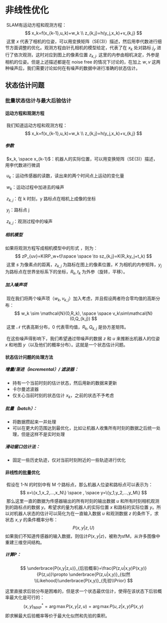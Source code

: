 # 非线性优化

​	SLAM有运动方程和观测方程：
$$
x_k=f(x_{k-1},u_k)+w_k \\
z_{k,j}=h(y_j,x_k)+v_{k,j}
$$
​	这里 $x$ 代表了相机的位姿，可以用变换矩阵（SE(3)）描述，然后用李代数进行细节方面调整的优化。观测方程由针孔相机的模型给定，代表了在 $x_k$ 处对路标 $j_y$ 进行了依次观测，这时对应到图上的像素位置 $z_{k,j}$. 这里的内参由相机决定，外参是相机的位姿。但是上述描述都是在 noise free 的情况下讨论的，在加上 $w, v$ 这两种噪声后，我们需要讨论如何在有噪声的数据中进行准确的状态估计。

## 状态估计问题

### 批量状态估计与最大后验估计

#### 运动方程和观测方程

​	我们知道运动方程和观测方程：
$$
x_k=f(x_{k-1},u_k)+w_k \\
z_{k,j}=h(y_j,x_k)+v_{k,j}
$$

##### 参数

​		$x_k, \space x_{k-1}$：机器人的实际位置，可以用变换矩阵（SE(3)）描述，用李代数进行微调

​		$u_k$：运动传感器的读数，读出来的两个时间点上运动的变化量

​		$w_k$：运动过程中加进去的噪声

​		$z_{k,j}$：在 k 时刻，y 路标点在相机上成像的坐标

​		$y_j$：路标点 j

​		$z_{k,j}$：观测过程中的噪声

##### 相机模型

如果将观测方程写成相机模型中的形式 ，则为：
$$
zP_{uv}=K(RP_w+t)\space \space \to sz_{k,j}=K(R_ky_j+t_k)
$$
​	这里 $s$ 为像素点的距离，$z_{k,j}$ 为路标在图上的像素位置，$K$ 为相机的内参矩阵，$y_j$ 为路标点在世界坐标系下的坐标，$R_k, t_k$ 为外参（旋转，平移）。

##### 加入噪声项

​	现在我们将两个噪声项（$w_k,v_{k,j}$）加入考虑，并且假设两者符合零均值的高斯分布：
$$
w_k \sim \mathcal{N}(0,R_k), \space \space v_k\sim\mathcal{N}(0,Q_{k,j})
$$
​	这里 $\mathcal{N}$ 代表高斯分布，0 代表零均值，$R_k,Q_{k,j}$ 是协方差矩阵。

​	在这些噪声得影响下，我们希望通过带噪声的数据 $z$ 和 $u$ 来推断出机器人的位姿 $x$ 和地图 $y$（以及他们的概率分布）。这就是一个状态估计问题。

#### 状态估计问题的处理方法

##### 增量/渐进（incremental）/ 滤波器：

* 持有一个当前时刻的估计状态，然后用新的数据来更新
* 卡尔曼滤波器
* 仅关心当前时刻的状态估计 $x_k$，之前的状态不予考虑

##### 批量（batch）：

* 将数据攒起来一并处理
* 可以在更大的范围达到最优化，比如让机器人收集所有时刻的数据之后统一处理，但是这样不是实时处理

##### 滑动窗口估计法：

* 固定一些历史轨迹，仅对当前时刻附近的一些轨迹进行优化

  

#### 非线性的批量优化

​	假设在 1-N 的时刻中有 M 个路标点，那么机器人位姿和路标点可以表示为：
$$
x=\{x_1,x_2,...,x_N\} \space , \space y=\{y_1,y_2,...,y_M\}
$$
​	那么这里一直的数据为传感器输出的所有时刻的输出数据 $u$ 和所有时刻相机观测到的路标点的数据 $y$。希望求的量为机器人的实际位置 $x$ 和路标的实际位置 $y$。所以对机器人状态的估计可以简化为在一直输入数据 $u$ 和观测数据 $z$ 的条件下，求状态 $x,y$ 的条件概率分布：
$$
P(x,y|z,U)
$$
​	如果我们不知道传感器的输入数据，则估计$P(x,y|z)$，被称为sfM，从许多图像中重建三维空间结构。

##### 计算P：

$$
\underbrace{P(x,y|z,u)}_{后验概率}=\frac{P(z,u|x,y)P(x,y)}{P(z,u)}\propto \underbrace{P(z,u|x,y)}_{似然\\Likehood}\underbrace{P(x,y)}_{先验\\Prior}
$$

​	这里直接求后验分布是困难的，但是求一个状态最优估计，使得在该状态下后验概率最大化是可行的：
$$
(x,y)^*_{\text{MAP}}=\arg\max P(x,y|z,u)=\arg\max P(u,z|x,y)P(x,y)
$$
​	即求解最大后验概率等价于最大化似然和先验的乘积。